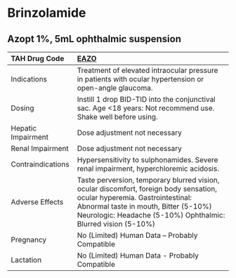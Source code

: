 # Brinzolamide

## Azopt 1%, 5mL ophthalmic suspension

| TAH Drug Code      | [EAZO](https://www.tahsda.org.tw/drugs/hissearch.php?drug_code=EAZO)                                                                                                                                                               |
|:-------------------|:-----------------------------------------------------------------------------------------------------------------------------------------------------------------------------------------------------------------------------------|
| Indications        | Treatment of elevated intraocular pressure in patients with ocular hypertension or open-angle glaucoma.                                                                                                                            |
| Dosing             | Instill 1 drop BID-TID into the conjunctival sac. Age <18 years: Not recommend use. Shake well before using.                                                                                                                       |
| Hepatic Impairment | Dose adjustment not necessary                                                                                                                                                                                                      |
| Renal Impairment   | Dose adjustment not necessary                                                                                                                                                                                                      |
| Contraindications  | Hypersensitivity to sulphonamides. Severe renal impairment, hyperchloremic acidosis.                                                                                                                                               |
| Adverse Effects    | Taste perversion, temporary blurred vision, ocular discomfort, foreign body sensation, ocular hyperemia. Gastrointestinal: Abnormal taste in mouth, Bitter (5-10%) Neurologic: Headache (5-10%) Ophthalmic: Blurred vision (5-10%) |
| Pregnancy          | No (Limited) Human Data – Probably Compatible                                                                                                                                                                                      |
| Lactation          | No (Limited) Human Data - Probably Compatible                                                                                                                                                                                      |

